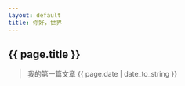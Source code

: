 ```yaml
---
layout: default
title: 你好，世界
---
```


## {{ page.title }}
>我的第一篇文章
>{{ page.date | date_to_string }}